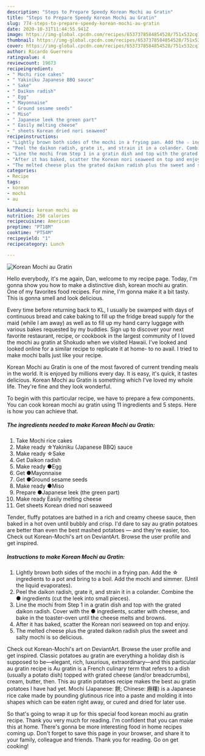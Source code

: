 ```yaml
---
description: "Steps to Prepare Speedy Korean Mochi au Gratin"
title: "Steps to Prepare Speedy Korean Mochi au Gratin"
slug: 774-steps-to-prepare-speedy-korean-mochi-au-gratin
date: 2020-10-31T11:44:55.941Z
image: https://img-global.cpcdn.com/recipes/6537378584854528/751x532cq70/korean-mochi-au-gratin-recipe-main-photo.jpg
thumbnail: https://img-global.cpcdn.com/recipes/6537378584854528/751x532cq70/korean-mochi-au-gratin-recipe-main-photo.jpg
cover: https://img-global.cpcdn.com/recipes/6537378584854528/751x532cq70/korean-mochi-au-gratin-recipe-main-photo.jpg
author: Ricardo Guerrero
ratingvalue: 4
reviewcount: 19673
recipeingredient:
- " Mochi rice cakes"
- " Yakiniku Japanese BBQ sauce"
- " Sake"
- " Daikon radish"
- " Egg"
- " Mayonnaise"
- " Ground sesame seeds"
- " Miso"
- " Japanese leek the green part"
- " Easily melting cheese"
- " sheets Korean dried nori seaweed"
recipeinstructions:
- "Lightly brown both sides of the mochi in a frying pan. Add the ☆ ingredients to a pot and bring to a boil. Add the mochi and simmer. (Until the liquid evaporates)."
- "Peel the daikon radish, grate it, and strain it in a colander. Combine the ● ingredients (cut the leek into small pieces)."
- "Line the mochi from Step 1 in a gratin dish and top with the grated daikon radish. Cover with the  ● ingredients, scatter with cheese, and bake in the toaster-oven until the cheese melts and browns."
- "After it has baked, scatter the Korean nori seaweed on top and enjoy."
- "The melted cheese plus the grated daikon radish plus the sweet and salty mochi is so delicious."
categories:
- Recipe
tags:
- korean
- mochi
- au

katakunci: korean mochi au 
nutrition: 258 calories
recipecuisine: American
preptime: "PT18M"
cooktime: "PT54M"
recipeyield: "1"
recipecategory: Lunch

---
```



![Korean Mochi au Gratin](https://img-global.cpcdn.com/recipes/6537378584854528/751x532cq70/korean-mochi-au-gratin-recipe-main-photo.jpg)

Hello everybody, it's me again, Dan, welcome to my recipe page. Today, I'm gonna show you how to make a distinctive dish, korean mochi au gratin. One of my favorites food recipes. For mine, I'm gonna make it a bit tasty. This is gonna smell and look delicious.

Every time before returning back to KL, I usually be swamped with days of continuous bread and cake baking to fill up the fridge bread supply for the maid (while I am away) as well as to fill up my hand carry luggage with various bakes requested by my buddies. Sign up to discover your next favorite restaurant, recipe, or cookbook in the largest community of I loved the mochi au gratin at Shokudo when we visited Hawaii. I&#39;ve looked and looked online for a similar recipe to replicate it at home- to no avail. I tried to make mochi balls just like your recipe.

Korean Mochi au Gratin is one of the most favored of current trending meals in the world. It is enjoyed by millions every day. It is easy, it's quick, it tastes delicious. Korean Mochi au Gratin is something which I've loved my whole life. They're fine and they look wonderful.


To begin with this particular recipe, we have to prepare a few components. You can cook korean mochi au gratin using 11 ingredients and 5 steps. Here is how you can achieve that.

<!--inarticleads1-->

##### The ingredients needed to make Korean Mochi au Gratin:

1. Take  Mochi rice cakes
1. Make ready  ☆Yakiniku (Japanese BBQ) sauce
1. Make ready  ☆Sake
1. Get  Daikon radish
1. Make ready  ●Egg
1. Get  ●Mayonnaise
1. Get  ●Ground sesame seeds
1. Make ready  ●Miso
1. Prepare  ●Japanese leek (the green part)
1. Make ready  Easily melting cheese
1. Get  sheets Korean dried nori seaweed


Tender, fluffy potatoes are bathed in a rich and creamy cheese sauce, then baked in a hot oven until bubbly and crisp. I&#39;d dare to say au gratin potatoes are better than even the best mashed potatoes — and they&#39;re easier, too. Check out Korean-Mochi&#39;s art on DeviantArt. Browse the user profile and get inspired. 

<!--inarticleads2-->

##### Instructions to make Korean Mochi au Gratin:

1. Lightly brown both sides of the mochi in a frying pan. Add the ☆ ingredients to a pot and bring to a boil. Add the mochi and simmer. (Until the liquid evaporates).
1. Peel the daikon radish, grate it, and strain it in a colander. Combine the ● ingredients (cut the leek into small pieces).
1. Line the mochi from Step 1 in a gratin dish and top with the grated daikon radish. Cover with the  ● ingredients, scatter with cheese, and bake in the toaster-oven until the cheese melts and browns.
1. After it has baked, scatter the Korean nori seaweed on top and enjoy.
1. The melted cheese plus the grated daikon radish plus the sweet and salty mochi is so delicious.


Check out Korean-Mochi&#39;s art on DeviantArt. Browse the user profile and get inspired. Classic potatoes au gratin are everything a holiday dish is supposed to be—elegant, rich, luxurious, extraordinary—and this particular au gratin recipe is Au gratin is a French culinary term that refers to a dish (usually a potato dish) topped with grated cheese (and/or breadcrumbs), cream, butter, then. This au gratin potatoes recipe makes the best au gratin potatoes I have had yet. Mochi (Japanese: 餅; Chinese: 麻糬) is a Japanese rice cake made by pounding glutinous rice into a paste and molding it into shapes which can be eaten right away, or cured and dried for later use. 

So that's going to wrap it up for this special food korean mochi au gratin recipe. Thank you very much for reading. I'm confident that you can make this at home. There's gonna be more interesting food in home recipes coming up. Don't forget to save this page in your browser, and share it to your family, colleague and friends. Thank you for reading. Go on get cooking!
